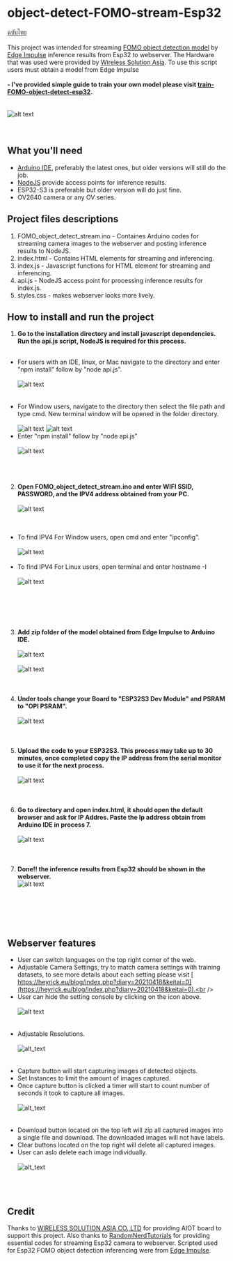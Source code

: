 # object-detect-FOMO-stream-Esp32
[ฉบับไทย](https://github.com/San279/AIoT_Board/blob/main/object-detect-FOMO-stream-Esp32/Readme-th.md)
<br/>
<br/>
This project was intended for streaming [FOMO object detection model](https://edge-impulse.gitbook.io/docs/edge-impulse-studio/learning-blocks/object-detection/fomo-object-detection-for-constrained-devices) by [Edge Impulse](https://edgeimpulse.com/) inference results from Esp32 to webserver. The Hardware that was used were provided by [Wireless Solution Asia](https://wirelesssolution.asia/). To use this script users must obtain a model from Edge Impulse </br> </br>
<strong> - I've provided simple guide to train your own model please visit [train-FOMO-object-detect-esp32](https://github.com/San279/AIoT_Board/tree/main). </strong> <br/>
<br/> <br/>
![alt text](/object-detect-FOMO-stream-Esp32/Images_for_readme/done.PNG)
<br /><br /><br />
## What you'll need
- [Arduino IDE](https://www.arduino.cc/en/software), preferably the latest ones, but older versions will still do the job.
- [NodeJS](https://nodejs.org/en/download/package-manager/current) provide access points for inference results.
- ESP32-S3 is preferable but older version will do just fine.
- OV2640 camera or any OV series.

## Project files descriptions

1. FOMO_object_detect_stream.ino - Containes Arduino codes for streaming camera images to the webserver and posting inference results to NodeJS.
2. index.html - Contains HTML elements for streaming and inferencing.
3. index.js - Javascript functions for HTML element for streaming and inferencing.
4. api.js - NodeJS access point for processing inference results for index.js.
5. styles.css - makes webserver looks more lively.

## How to install and run the project
1.  <strong> Go to the installation directory and install javascript dependencies. Run the api.js script, NodeJS is required for this process. </strong><br /><br />
  - For users with an IDE, linux, or Mac navigate to the directory and enter "npm install" follow by "node api.js". <br /><br />
  ![alt text](/object-detect-FOMO-stream-Esp32/Images_for_readme/ide_run_api.PNG)
  <br /><br /><br />
- For Window users, navigate to the directory then select the file path and type cmd. New terminal window will be opened in the folder directory. <br /><br />
 ![alt text](/object-detect-FOMO-stream-Esp32/Images_for_readme/window_run_api1.PNG)
 ![alt text](/object-detect-FOMO-stream-Esp32/Images_for_readme/window_run_api2.PNG)
- Enter "npm install" follow by "node api.js" <br /><br />
 ![alt text](/object-detect-FOMO-stream-Esp32/Images_for_readme/window_run_api3.PNG)
  <br /><br /> <br /><br />
2.  <strong> Open FOMO_object_detect_stream.ino and enter WIFI SSID, PASSWORD, and the IPV4 address obtained from your PC. </strong> <br /><br />
![alt text](/object-detect-FOMO-stream-Esp32/Images_for_readme/wifi_ipv4.PNG)
<br /><br /><br />
  - To find IPV4 For Window users, open cmd and enter "ipconfig". <br /><br />
    ![alt text](/object-detect-FOMO-stream-Esp32/Images_for_readme/ipv4_addr.jpg) <br /><br />
  - To find IPV4 For Linux users, open terminal and enter hostname -I <br /><br />
    ![alt text](/object-detect-FOMO-stream-Esp32/Images_for_readme/terminal_ipv4.PNG) <br /><br />
<br /><br /><br /><br />
3. <strong> Add zip folder of the model obtained from Edge Impulse to Arduino IDE. </strong>
<br /><br />
![alt text](/object-detect-FOMO-stream-Esp32/Images_for_readme/arduino_model_zip.PNG)
<br /><br />
![alt text](/object-detect-FOMO-stream-Esp32/Images_for_readme/FOMO_model_zip.PNG)
<br /><br /><br /><br />
4. <strong> Under tools change your Board to "ESP32S3 Dev Module" and PSRAM to "OPI PSRAM". </strong><br /><br />
![alt text](/object-detect-FOMO-stream-Esp32/Images_for_readme/IDE_configure.PNG)
<br /><br /><br /><br />
5. <strong> Upload the code to your ESP32S3. This process may take up to 30 minutes, once completed copy the IP address from the serial monitor to use it for the next process. </strong> <br /><br />
![alt text](/object-detect-FOMO-stream-Esp32/Images_for_readme/arduino_serial_monitor.PNG)
<br /><br /><br /><br />
6. <strong> Go to directory and open index.html, it should open the default browser and ask for IP Addres. Paste the Ip address obtain from Arduino IDE in process 7. </strong> <br /><br />
![alt text](/object-detect-FOMO-stream-Esp32/Images_for_readme/ip_prompt.PNG)
<br /><br /><br /><br />
7. <strong> Done!! the inference results from Esp32 should be shown in the webserver. </strong>  
![alt text](/object-detect-FOMO-stream-Esp32/Images_for_readme/done.PNG)<br /><br />
<br /><br /><br /><br />
## Webserver features
- User can switch languages on the top right corner of the web.<br />
- Adjustable Camera Settings, try to match camera settings with training datasets, to see more details about each setting please visit [
https://heyrick.eu/blog/index.php?diary=20210418&keitai=0](https://heyrick.eu/blog/index.php?diary=20210418&keitai=0).<br />
- User can hide the setting console by clicking on the icon above.<br /><br />
![alt text](/object-detect-FOMO-stream-Esp32/Images_for_readme/settings.PNG)
<br /><br /><br />
- Adjustable Resolutions. <br /><br />
![alt_text](/object-detect-FOMO-stream-Esp32/Images_for_readme/console.PNG)
<br /><br /><br />
- Capture button will start capturing images of detected objects. <br />
- Set Instances to limit the amount of images captured.  <br />
- Once capture button is clicked a timer will start to count number of seconds it took to capture all images.<br /> <br />
![alt_text](/object-detect-FOMO-stream-Esp32/Images_for_readme/console_seconds.PNG)
<br /><br /> <br />
- Download button located on the top left will zip all captured images into a single file and download. The downloaded images will not have labels.<br />
- Clear buttons located on the top right will delete all captured images.<br />
- User can aslo delete each image individually.<br /><br />
![alt_text](/object-detect-FOMO-stream-Esp32/Images_for_readme/gallery_img.PNG)
<br /> <br /><br /> <br />
## Credit
Thanks to [WIRELESS SOLUTION ASIA CO.,LTD](https://wirelesssolution.asia/) for providing AIOT board to support this project. Also thanks to [RandomNerdTutorials](https://RandomNerdTutorials.com/esp32-cam-video-streaming-web-server-camera-home-assistant) for providing essential codes for streaming Esp32 camera to webserver. Scripted used for Esp32 FOMO object detection inferencing were from [Edge Impulse](https://edge-impulse.gitbook.io/docs/edge-impulse-studio/learning-blocks/object-detection/fomo-object-detection-for-constrained-devices). 
